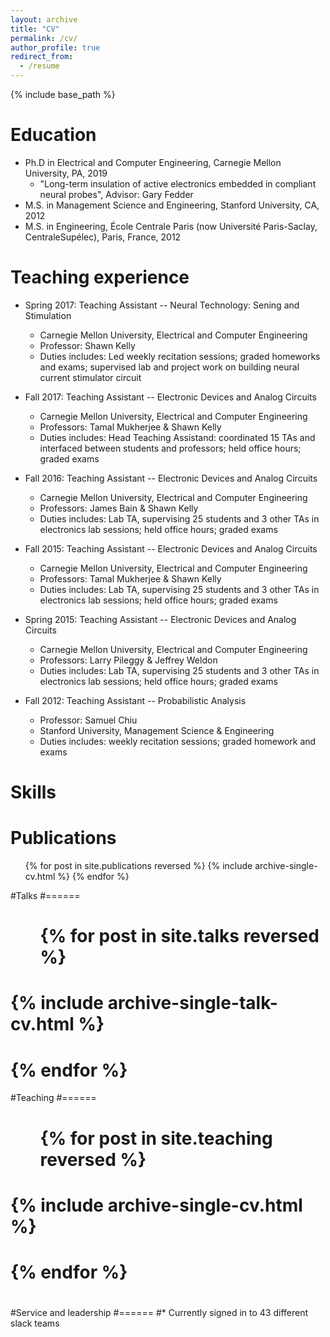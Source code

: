 ```yaml
---
layout: archive
title: "CV"
permalink: /cv/
author_profile: true
redirect_from:
  - /resume
---
```


{% include base_path %}

Education
======
* Ph.D in Electrical and Computer Engineering, Carnegie Mellon University, PA, 2019 
  * "Long-term insulation of active electronics embedded in compliant neural probes", Advisor: Gary Fedder 
* M.S. in Management Science and Engineering, Stanford University, CA, 2012
* M.S. in Engineering, École Centrale Paris (now Université Paris-Saclay, CentraleSupélec), Paris, France, 2012

Teaching experience
======
* Spring 2017: Teaching Assistant -- Neural Technology: Sening and Stimulation
  * Carnegie Mellon University, Electrical and Computer Engineering
  * Professor: Shawn Kelly
  * Duties includes: Led weekly recitation sessions; graded homeworks and exams; supervised lab and project work on building neural current stimulator circuit

* Fall 2017: Teaching Assistant -- Electronic Devices and Analog Circuits
  * Carnegie Mellon University, Electrical and Computer Engineering
  * Professors: Tamal Mukherjee & Shawn Kelly
  * Duties includes: Head Teaching Assistand: coordinated 15 TAs and interfaced between students and professors; held office hours; graded exams

* Fall 2016: Teaching Assistant -- Electronic Devices and Analog Circuits
  * Carnegie Mellon University, Electrical and Computer Engineering
  * Professors: James Bain & Shawn Kelly
  * Duties includes: Lab TA, supervising 25 students and 3 other TAs in electronics lab sessions; held office hours; graded exams
  
* Fall 2015: Teaching Assistant -- Electronic Devices and Analog Circuits
  * Carnegie Mellon University, Electrical and Computer Engineering
  * Professors: Tamal Mukherjee & Shawn Kelly
  * Duties includes: Lab TA, supervising 25 students and 3 other TAs in electronics lab sessions; held office hours; graded exams
  
* Spring 2015: Teaching Assistant -- Electronic Devices and Analog Circuits
  * Carnegie Mellon University, Electrical and Computer Engineering
  * Professors: Larry Pileggy & Jeffrey Weldon
  * Duties includes: Lab TA, supervising 25 students and 3 other TAs in electronics lab sessions; held office hours; graded exams
    
* Fall 2012: Teaching Assistant -- Probabilistic Analysis
  * Professor: Samuel Chiu
  * Stanford University, Management Science & Engineering
  * Duties includes: weekly recitation sessions; graded homework and exams
  
Skills
======


Publications
======
  <ul>{% for post in site.publications reversed %}
    {% include archive-single-cv.html %}
  {% endfor %}</ul>
  
#Talks
#======
#  <ul>{% for post in site.talks reversed %}
#    {% include archive-single-talk-cv.html  %}
#  {% endfor %}</ul>
  
#Teaching
#======
#  <ul>{% for post in site.teaching reversed %}
#    {% include archive-single-cv.html %}
#  {% endfor %}</ul>
#  
#Service and leadership
#======
#* Currently signed in to 43 different slack teams
